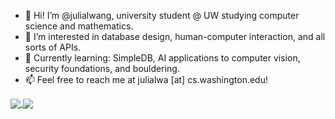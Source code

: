 - 👋 Hi! I’m @julialwang, university student @ UW studying computer science and mathematics.
- 👀 I’m interested in database design, human-computer interaction, and all sorts of APIs.
- 🌱 Currently learning: SimpleDB, AI applications to computer vision, security foundations, and bouldering.
- 📫 Feel free to reach me at julialwa [at] cs.washington.edu!

<a href="https://github.com/julialwang/github-readme-stats">
  <img align="center" src="https://github-readme-stats.vercel.app/api?username=julialwang&show_icons=true&include_all_commits=true&hide=stars" />
</a>
<a href="https://github.com/julialwang/github-readme-stats">
  <img align="center" src="https://github-readme-stats.vercel.app/api/top-langs/?username=julialwang&layout=compact" />
</a>

